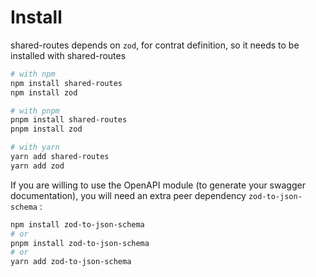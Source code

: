 # Install

shared-routes depends on `zod`, for contrat definition, so it needs to be installed with shared-routes

```bash
# with npm
npm install shared-routes
npm install zod

# with pnpm
pnpm install shared-routes
pnpm install zod

# with yarn
yarn add shared-routes
yarn add zod
```

If you are willing to use the OpenAPI module (to generate your swagger documentation), you will need an extra peer dependency `zod-to-json-schema` :&#x20;

```sh
npm install zod-to-json-schema
# or
pnpm install zod-to-json-schema
# or
yarn add zod-to-json-schema
```

